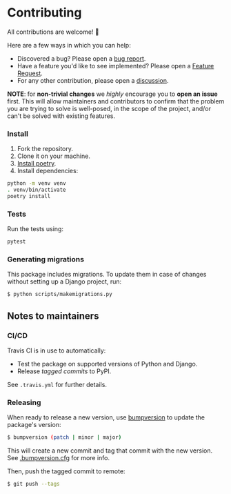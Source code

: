 # Contributing

All contributions are welcome! :wave:

Here are a few ways in which you can help:

- Discovered a bug? Please open a [bug report](https://github.com/florimondmanca/djangorestframework-api-key/issues/new?template=bug_report.md).
- Have a feature you'd like to see implemented? Please open a [Feature Request](https://github.com/florimondmanca/djangorestframework-api-key/issues/new?template=feature_request.md).
- For any other contribution, please open a [discussion](https://github.com/florimondmanca/djangorestframework-api-key/issues/new?template=discussion.md).

**NOTE**: for **non-trivial changes** we _highly_ encourage you to **open an issue** first. This will allow maintainers and contributors to confirm that the problem you are trying to solve is well-posed, in the scope of the project, and/or can't be solved with existing features.

### Install

1. Fork the repository.
1. Clone it on your machine.
1. [Install poetry](https://github.com/sdispater/poetry#installation).
1. Install dependencies:

```bash
python -m venv venv
. venv/bin/activate
poetry install
```

### Tests

Run the tests using:

```bash
pytest
```

### Generating migrations

This package includes migrations. To update them in case of changes without setting up a Django project, run:

```bash
$ python scripts/makemigrations.py
```

## Notes to maintainers

### CI/CD

Travis CI is in use to automatically:

- Test the package on supported versions of Python and Django.
- Release _tagged commits_ to PyPI.

See `.travis.yml` for further details.

### Releasing

When ready to release a new version, use [bumpversion](https://pypi.org/project/bumpversion/) to update the package's version:

```bash
$ bumpversion (patch | minor | major)
```

This will create a new commit and tag that commit with the new version. See [.bumpversion.cfg](.bumpversion.cfg) for more info.

Then, push the tagged commit to remote:

```bash
$ git push --tags
```
